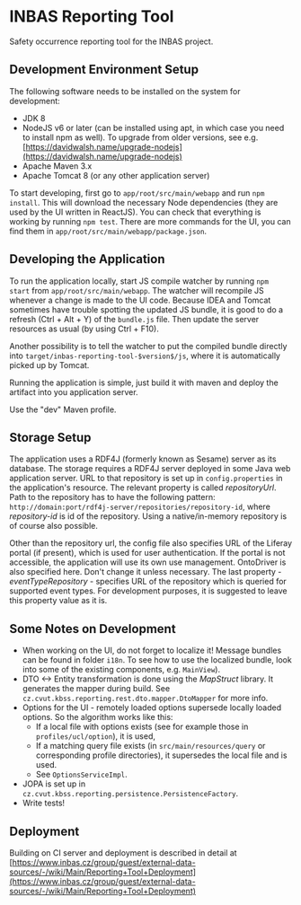 # INBAS Reporting Tool

Safety occurrence reporting tool for the INBAS project.

## Development Environment Setup

The following software needs to be installed on the system for development:

- JDK 8
- NodeJS v6 or later (can be installed using apt, in which case you need to install npm as well). To upgrade from older versions, see e.g. [https://davidwalsh.name/upgrade-nodejs](https://davidwalsh.name/upgrade-nodejs)
- Apache Maven 3.x
- Apache Tomcat 8 (or any other application server)

To start developing, first go to `app/root/src/main/webapp` and run `npm install`. This will download the necessary Node dependencies
(they are used by the UI written in ReactJS). You can check that everything is working by running `npm test`.
There are more commands for the UI, you can find them in `app/root/src/main/webapp/package.json`.

## Developing the Application

To run the application locally, start JS compile watcher by running `npm start` from `app/root/src/main/webapp`. The watcher will
recompile JS whenever a change is made to the UI code. Because IDEA and Tomcat sometimes have trouble spotting the updated JS bundle,
it is good to do a refresh (Ctrl + Alt + Y) of the `bundle.js` file. Then update the server resources as usual (by using Ctrl + F10).

Another possibility is to tell the watcher to put the compiled bundle directly into `target/inbas-reporting-tool-$version$/js`, where it
is automatically picked up by Tomcat.

Running the application is simple, just build it with maven and deploy the artifact into you application server.

Use the "dev" Maven profile.

## Storage Setup

The application uses a RDF4J (formerly known as Sesame) server as its database. The storage requires a RDF4J server deployed 
in some Java web application server. URL to that repository is set up in `config.properties` in the application's resource. 
The relevant property is called _repositoryUrl_. Path to the repository has to have the following 
pattern: `http://domain:port/rdf4j-server/repositories/repository-id`, where _repository-id_ is id of the repository.
Using a native/in-memory repository is of course also possible.

Other than the repository url, the config file also specifies URL of the Liferay portal (if present), which is used for user authentication.
If the portal is not accessible, the application will use its own use management.
OntoDriver is also specified here. Don't change it unless necessary. The last property - _eventTypeRepository_ - specifies URL of the 
repository which is queried for supported event types. For development purposes, it is suggested to leave this property value as it is.

## Some Notes on Development

- When working on the UI, do not forget to localize it! Message bundles can be found in folder `i18n`. 
    To see how to use the localized bundle, look into some of the existing components, e.g. `MainView`).
- DTO <-> Entity transformation is done using the _MapStruct_ library. It generates the mapper during build. See
    `cz.cvut.kbss.reporting.rest.dto.mapper.DtoMapper` for more info.
- Options for the UI - remotely loaded options supersede locally loaded options. So the algorithm works like this:
    - If a local file with options exists (see for example those in `profiles/ucl/option`), it is used,
    - If a matching query file exists (in `src/main/resources/query` or corresponding profile directories), it supersedes the local file and is used.
    - See `OptionsServiceImpl`.
- JOPA is set up in `cz.cvut.kbss.reporting.persistence.PersistenceFactory`.
- Write tests!

## Deployment

Building on CI server and deployment is described in detail at [https://www.inbas.cz/group/guest/external-data-sources/-/wiki/Main/Reporting+Tool+Deployment](https://www.inbas.cz/group/guest/external-data-sources/-/wiki/Main/Reporting+Tool+Deployment)
